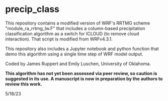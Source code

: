 # precip_class
This repository contains a modified version of WRF's RRTMG scheme "module_ra_rrtmg_lw.F" that includes a column-based precipitation classification algorithm as a switch for ICLOUD (to remove cloud interaction). That script is modified from WRFv4.3.1.

This repository also includes a Jupyter notebook and python function that demo this algorithm using 
a single time step of WRF model output.

Coded by James Ruppert and Emily Luschen, University of Oklahoma.

**This algorithm has not yet been assessed via peer review, so caution is suggested in its use. A manuscript is now in preparation by the authors to review this work.**

5/18/23
